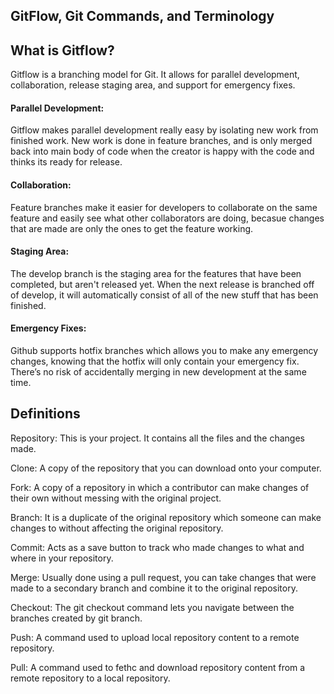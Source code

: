 ## GitFlow, Git Commands, and Terminology

## What is Gitflow?

Gitflow is a branching model for Git. It allows for parallel development, collaboration, release staging area, and support for emergency fixes. 

#### Parallel Development:
Gitflow makes parallel development really easy by isolating new work from finished work. New work is done in feature branches, and is only merged back into main body of code when the creator is happy with the code and thinks its ready for release. 

#### Collaboration:
Feature branches make it easier for developers to collaborate on the same feature and easily see what other collaborators are doing, becasue changes that are made are only the ones to get the feature working.

#### Staging Area:
The develop branch is the staging area for the features that have been completed, but aren't released yet. When the next release is branched off of develop, it will automatically consist of all of the new stuff that has been finished.

#### Emergency Fixes:

Github supports hotfix branches which allows you to make any emergency changes, knowing that the hotfix will only contain your emergency fix. There’s no risk of accidentally merging in new development at the same time.

## Definitions

Repository: This is your project. It contains all the files and the changes made.

Clone: A copy of the repository that you can download onto your computer.

Fork: A copy of a repository in which a contributor can make changes of their own without messing with the original project.

Branch: It is a duplicate of the original repository which someone can make changes to without affecting the original repository.

Commit: Acts as a save button to track who made changes to what and where in your repository.

Merge: Usually done using a pull request, you can take changes that were made to a secondary branch and combine it to the original repository.

Checkout: The git checkout command lets you navigate between the branches created by git branch.

Push: A command used to upload local repository content to a remote repository.

Pull: A command used to fethc and download repository content from a remote repository to a local repository.





